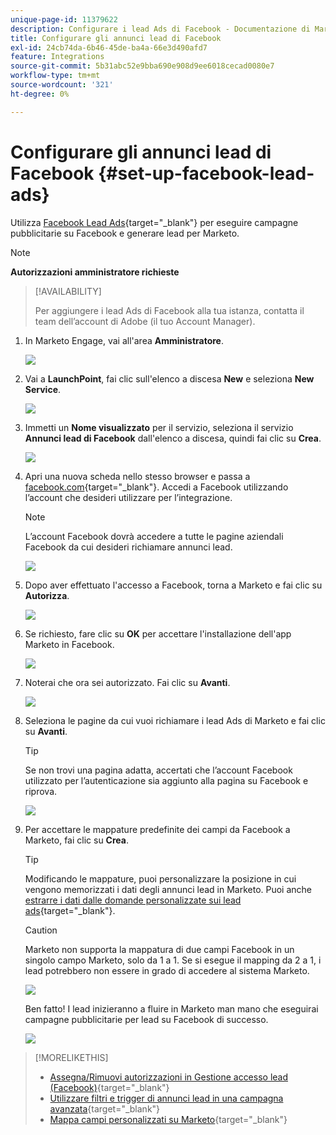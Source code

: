 ```yaml
---
unique-page-id: 11379622
description: Configurare i lead Ads di Facebook - Documentazione di Marketo - Documentazione del prodotto
title: Configurare gli annunci lead di Facebook
exl-id: 24cb74da-6b46-45de-ba4a-66e3d490afd7
feature: Integrations
source-git-commit: 5b31abc52e9bba690e908d9ee6018cecad0080e7
workflow-type: tm+mt
source-wordcount: '321'
ht-degree: 0%

---
```


# Configurare gli annunci lead di Facebook {#set-up-facebook-lead-ads}

Utilizza [Facebook Lead Ads](https://www.facebook.com/business/ads/ad-objectives/lead-generation){target="_blank"} per eseguire campagne pubblicitarie su Facebook e generare lead per Marketo.

>[!NOTE]
>
>**Autorizzazioni amministratore richieste**

>[!AVAILABILITY]
>
>Per aggiungere i lead Ads di Facebook alla tua istanza, contatta il team dell’account di Adobe (il tuo Account Manager).

1. In Marketo Engage, vai all&#39;area **Amministratore**.

   ![](assets/set-up-facebook-lead-ads-1.png)

1. Vai a **LaunchPoint**, fai clic sull&#39;elenco a discesa **New** e seleziona **New Service**.

   ![](assets/set-up-facebook-lead-ads-2.png)

1. Immetti un **Nome visualizzato** per il servizio, seleziona il servizio **Annunci lead di Facebook** dall&#39;elenco a discesa, quindi fai clic su **Crea**.

   ![](assets/set-up-facebook-lead-ads-3.png)

1. Apri una nuova scheda nello stesso browser e passa a [facebook.com](https://www.facebook.com){target="_blank"}. Accedi a Facebook utilizzando l’account che desideri utilizzare per l’integrazione.

   >[!NOTE]
   >
   >L’account Facebook dovrà accedere a tutte le pagine aziendali Facebook da cui desideri richiamare annunci lead.

   ![](assets/set-up-facebook-lead-ads-4.png)

1. Dopo aver effettuato l&#39;accesso a Facebook, torna a Marketo e fai clic su **Autorizza**.

   ![](assets/set-up-facebook-lead-ads-5.png)

1. Se richiesto, fare clic su **OK** per accettare l&#39;installazione dell&#39;app Marketo in Facebook.

   ![](assets/set-up-facebook-lead-ads-6.png)

1. Noterai che ora sei autorizzato. Fai clic su **Avanti**.

   ![](assets/set-up-facebook-lead-ads-7.png)

1. Seleziona le pagine da cui vuoi richiamare i lead Ads di Marketo e fai clic su **Avanti**.

   >[!TIP]
   >
   >Se non trovi una pagina adatta, accertati che l’account Facebook utilizzato per l’autenticazione sia aggiunto alla pagina su Facebook e riprova.

   ![](assets/set-up-facebook-lead-ads-8.png)

1. Per accettare le mappature predefinite dei campi da Facebook a Marketo, fai clic su **Crea**.

   >[!TIP]
   >
   >Modificando le mappature, puoi personalizzare la posizione in cui vengono memorizzati i dati degli annunci lead in Marketo. Puoi anche [estrarre i dati dalle domande personalizzate sui lead ads](/help/marketo/product-docs/demand-generation/facebook/set-up-facebook-lead-ads/map-custom-fields-to-marketo.md){target="_blank"}.

   >[!CAUTION]
   >
   >Marketo non supporta la mappatura di due campi Facebook in un singolo campo Marketo, solo da 1 a 1. Se si esegue il mapping da 2 a 1, i lead potrebbero non essere in grado di accedere al sistema Marketo.

   ![](assets/set-up-facebook-lead-ads-9.png)

   Ben fatto! I lead inizieranno a fluire in Marketo man mano che eseguirai campagne pubblicitarie per lead su Facebook di successo.

   ![](assets/set-up-facebook-lead-ads-10.png)

>[!MORELIKETHIS]
>
>* [Assegna/Rimuovi autorizzazioni in Gestione accesso lead (Facebook)](https://www.facebook.com/business/help/540596413257598?id=735435806665862){target="_blank"}
>* [Utilizzare filtri e trigger di annunci lead in una campagna avanzata](/help/marketo/product-docs/demand-generation/facebook/use-lead-ads-filters-and-triggers-in-a-smart-campaign.md){target="_blank"}
>* [Mappa campi personalizzati su Marketo](/help/marketo/product-docs/demand-generation/facebook/set-up-facebook-lead-ads/map-custom-fields-to-marketo.md){target="_blank"}
